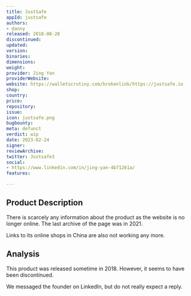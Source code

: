 ```yaml
---
title: JustSafe
appId: justsafe
authors:
- danny
released: 2018-08-28
discontinued: 
updated: 
version: 
binaries: 
dimensions: 
weight: 
provider: Jing Yan
providerWebsite: 
website: https://walletscrutiny.com/brokenlink/https://justsafe.io
shop: 
country: 
price: 
repository: 
issue: 
icon: justsafe.png
bugbounty: 
meta: defunct
verdict: wip
date: 2023-02-24
signer: 
reviewArchive: 
twitter: Justsafe3
social:
- https://www.linkedin.com/in/jing-yan-4b71261a/
features: 

---
```


## Product Description 

There is scarcely any information about the product as the website is no longer online. The last archive of the page was in 2021. 

Links to its online shops in China are also not working any more. 

## Analysis 

This product was released sometime in 2018. However, it seems to have been discontinued. 

We messaged the founder on LinkedIn, but do not really expect a reply. 

